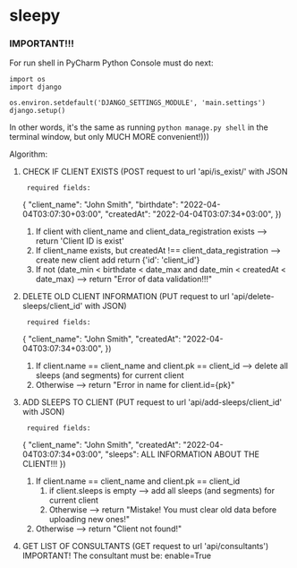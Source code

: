 # sleepy


### IMPORTANT!!!
For run shell in PyCharm Python Console must do next:
```
import os
import django

os.environ.setdefault('DJANGO_SETTINGS_MODULE', 'main.settings')
django.setup()
```
In other words, it's the same as running ```python manage.py shell```  in the terminal window, but only MUCH MORE convenient!))) 

Algorithm:

1. CHECK IF CLIENT EXISTS (POST request to url 'api/is_exist/' with JSON

        required fields:
    {
        "client_name": "John Smith",
        "birthdate": "2022-04-04T03:07:30+03:00",
        "createdAt": "2022-04-04T03:07:34+03:00",
    })
   1. If client with client_name and client_data_registration exists 
                      --> return 'Client ID is exist'
   2. If client_name exists, but createdAt !== client_data_registration 
                      --> create new client add return {'id': 'client_id'}
   3. If not (date_min < birthdate < date_max and date_min < createdAt < date_max)
                      --> return "Error of data validation!!!"

2. DELETE OLD CLIENT INFORMATION (PUT request to url 'api/delete-sleeps/client_id' with JSON)

        required fields:
    {
        "client_name": "John Smith",
        "createdAt": "2022-04-04T03:07:34+03:00",
    })
    1. If client.name == client_name and client.pk == client_id 
                       --> delete all sleeps (and segments) for current client
    2. Otherwise --> return "Error in name for client.id={pk}"

3. ADD SLEEPS TO CLIENT (PUT request to url 'api/add-sleeps/client_id' with JSON)

        required fields:
    {
        "client_name": "John Smith",
        "createdAt": "2022-04-04T03:07:34+03:00",
        "sleeps": ALL INFORMATION ABOUT THE CLIENT!!!
    })
   1. If client.name == client_name and client.pk == client_id 
      1. if client.sleeps is empty --> add all sleeps (and segments) for current client
      2. Otherwise --> return "Mistake! You must clear old data before uploading new ones!"
   2. Otherwise --> return "Client not found!"
   
4. GET LIST OF CONSULTANTS (GET request to url 'api/consultants')
    IMPORTANT! The consultant must be: enable=True
